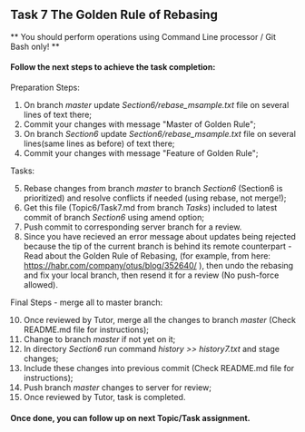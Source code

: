 ## Task 7 The Golden Rule of Rebasing

** You should perform operations using Command Line processor / Git Bash only! **

#### Follow the next steps to achieve the task completion:

Preparation Steps:

1.  On branch *master* update *Section6/rebase_msample.txt* file on several lines of text there;
2.  Commit your changes with message "Master of Golden Rule";
3.  On branch *Section6* update *Section6/rebase_msample.txt* file on several lines(same lines as before) of text there;
4.  Commit your changes with message "Feature of Golden Rule";

Tasks:

5.  Rebase changes from branch *master* to branch *Section6* (Section6 is prioritized) and resolve conflicts if needed (using rebase, not merge!);
6.  Get this file (Topic6/Task7.md from branch *Tasks*) included to latest commit of branch *Section6* using amend option;
7.  Push commit to corresponding server branch for a review.
8.	Since you have recieved an error message about updates being rejected because the tip of the current branch is behind its remote counterpart -
    Read about the Golden Rule of Rebasing, (for example, from here: https://habr.com/company/otus/blog/352640/ ), 
    then undo the rebasing and fix your local branch, then resend it for a review (No push-force allowed).

Final Steps - merge all to master branch:

10. Once reviewed by Tutor, merge all the changes to branch *master* (Check README.md file for instructions);
11. Change to branch *master* if not yet on it;
12. In directory *Section6* run command *history >> history7.txt* and stage changes;
13.	Include these changes into previous commit (Check README.md file for instructions);
14.	Push branch *master* changes to server for review;
15. Once reviewed by Tutor, task is completed.

#### Once done, you can follow up on next Topic/Task assignment.